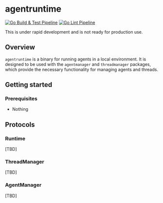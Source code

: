 # agentruntime

[![Go Build & Test Pipeline](https://github.com/habiliai/agentruntime/actions/workflows/ci.yml/badge.svg)](https://github.com/habiliai/agentruntime/actions/workflows/ci.yml)
[![Go Lint Pipeline](https://github.com/habiliai/agentruntime/actions/workflows/lint.yml/badge.svg)](https://github.com/habiliai/agentruntime/actions/workflows/lint.yml)

This is under rapid development and is not ready for production use.

## Overview

`agentruntime` is a binary for running agents in a local environment. It is designed to be used with the `agentmanager` and `threadmanager` packages, which provide the necessary functionality for managing agents and threads.

## Getting started
### Prerequisites
- Nothing

## Protocols
### Runtime
[TBD]

### ThreadManager
[TBD]

### AgentManager
[TBD]
